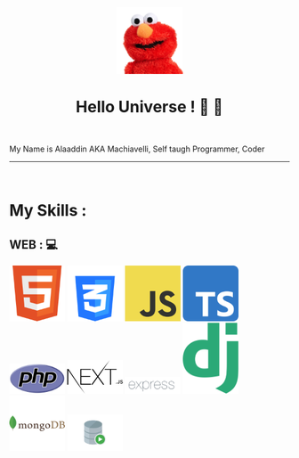 <p align="center"><img src="https://github.com/onlymachiavelli/onlymachiavelli/blob/main/elmo.png" height="120"/></p>
<h1 align="center">Hello Universe ! 👋 👋</h1>
<br/>

  My Name is Alaaddin AKA Machiavelli, Self taugh Programmer, Coder
  


<hr/>
<br/>
<h1>My Skills : </h1>
<h2>WEB : 💻</h2>

<p>
  <img src="https://github.com/onlymachiavelli/onlymachiavelli/blob/main/html.png" width="100" />
  <img src="https://github.com/onlymachiavelli/onlymachiavelli/blob/main/css.png" width="100" /> 
  <img src="https://github.com/onlymachiavelli/onlymachiavelli/blob/main/js.png" width="100" /> 
  <img src="https://github.com/onlymachiavelli/onlymachiavelli/blob/main/Typescript_logo_2020.svg.png" width="100" /> 
  <img src="https://github.com/onlymachiavelli/onlymachiavelli/blob/main/php.png" width="100" /> 
  <img src="https://github.com/onlymachiavelli/onlymachiavelli/blob/main/800px-Nextjs-logo.svg.png" width="100" /> 
  <img src="https://github.com/onlymachiavelli/onlymachiavelli/blob/main/Expressjs.png" width="100" /> 
  <img src="https://github.com/onlymachiavelli/onlymachiavelli/blob/main/django-logo.png" width="100" /> 
  <img src="https://github.com/onlymachiavelli/onlymachiavelli/blob/main/mongodb-226029.png" width="100" /> 
  <img src="https://github.com/onlymachiavelli/onlymachiavelli/blob/main/sql.png" width="100" /> 
</p>


<br/>
